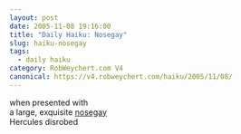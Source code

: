 ```yaml
---
layout: post
date: 2005-11-08 19:16:00
title: "Daily Haiku: Nosegay"
slug: haiku-nosegay
tags:
  - daily haiku
category: RobWeychert.com V4
canonical: https://v4.robweychert.com/haiku/2005/11/08/
---
```


when presented with  
a large, exquisite [nosegay](http://dictionary.reference.com/wordoftheday/archive/2005/11/08.html)  
Hercules disrobed